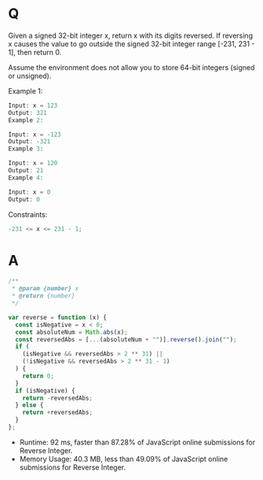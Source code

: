 # Q

Given a signed 32-bit integer x, return x with its digits reversed. If reversing x causes the value to go outside the signed 32-bit integer range [-231, 231 - 1], then return 0.

Assume the environment does not allow you to store 64-bit integers (signed or unsigned).

Example 1:

```js
Input: x = 123
Output: 321
Example 2:

Input: x = -123
Output: -321
Example 3:

Input: x = 120
Output: 21
Example 4:

Input: x = 0
Output: 0
```

Constraints:

```js
-231 <= x <= 231 - 1;
```

# A

```js
/**
 * @param {number} x
 * @return {number}
 */

var reverse = function (x) {
  const isNegative = x < 0;
  const absoluteNum = Math.abs(x);
  const reversedAbs = [...(absoluteNum + "")].reverse().join("");
  if (
    (isNegative && reversedAbs > 2 ** 31) ||
    (!isNegative && reversedAbs > 2 ** 31 - 1)
  ) {
    return 0;
  }
  if (isNegative) {
    return -reversedAbs;
  } else {
    return +reversedAbs;
  }
};
```

- Runtime: 92 ms, faster than 87.28% of JavaScript online submissions for Reverse Integer.
- Memory Usage: 40.3 MB, less than 49.09% of JavaScript online submissions for Reverse Integer.
